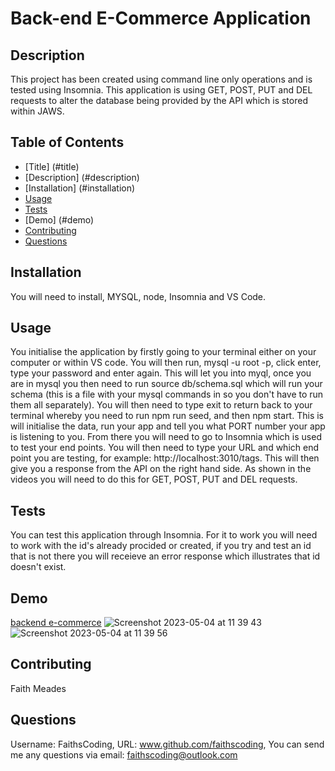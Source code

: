 # Back-end E-Commerce Application

## Description

This project has been created using command line only operations and is tested using Insomnia. This application is using GET, POST, PUT and DEL requests to alter the database being provided by the API which is stored within JAWS.

## Table of Contents

- [Title] (#title)
- [Description] (#description)
- [Installation] (#installation)
- [Usage](#usage)
- [Tests](#tests)
- [Demo] (#demo)
- [Contributing](#contributing)
- [Questions](#questions)

## Installation

You will need to install, MYSQL, node, Insomnia and VS Code.

## Usage

You initialise the application by firstly going to your terminal either on your computer or within VS code. You will then run, mysql -u root -p, click enter, type your password and enter again. This will let you into myql, once you are in mysql you then need to run source db/schema.sql which will run your schema (this is a file with your mysql commands in so you don't have to run them all separately). You will then need to type exit to return back to your terminal whereby you need to run npm run seed, and then npm start. This is will initialise the data, run your app and tell you what PORT number your app is listening to you. From there you will need to go to Insomnia which is used to test your end points. You will then need to type your URL and which end point you are testing, for example: http://localhost:3010/tags. This will then give you a response from the API on the right hand side. As shown in the videos you will need to do this for GET, POST, PUT and DEL requests.

## Tests

You can test this application through Insomnia. For it to work you will need to work with the id's already procided or created, if you try and test an id that is not there you will receieve an error response which illustrates that id doesn't exist.

## Demo

[backend e-commerce](https://youtu.be/HKolXlyW9EQ)
![Screenshot 2023-05-04 at 11 39 43](https://user-images.githubusercontent.com/122907573/236181551-a486dd2c-ce31-43a1-911e-8de07721b27b.png)
![Screenshot 2023-05-04 at 11 39 56](https://user-images.githubusercontent.com/122907573/236181559-12b26ba8-1c8a-4751-b8cf-634da9008ad9.png)

## Contributing

Faith Meades

## Questions

Username: FaithsCoding,
URL: www.github.com/faithscoding,
You can send me any questions via email: faithscoding@outlook.com
